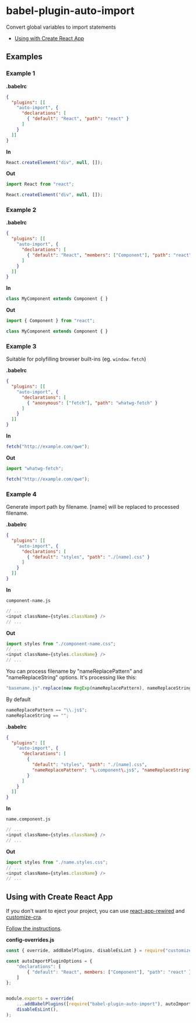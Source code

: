# babel-plugin-auto-import


Convert global variables to import statements

- [Using with Create React App](#using-with-create-react-app)


## Examples

### Example 1

**.babelrc**

```json
{
  "plugins": [[
    "auto-import", {
      "declarations": [
        { "default": "React", "path": "react" }
      ]
    }
  ]]
}
```

**In**

```javascript
React.createElement("div", null, []);
```

**Out**

```javascript
import React from "react";

React.createElement("div", null, []);
```

### Example 2

**.babelrc**

```json
{
  "plugins": [[
    "auto-import", {
      "declarations": [
        { "default": "React", "members": ["Component"], "path": "react" }
      ]
    }
  ]]
}
```

**In**

```javascript
class MyComponent extends Component { }
```

**Out**

```javascript
import { Component } from "react";

class MyComponent extends Component { }
```

### Example 3

Suitable for polyfilling browser built-ins (eg. `window.fetch`) 

**.babelrc**

```json
{
  "plugins": [[
    "auto-import", {
      "declarations": [
        { "anonymous": ["fetch"], "path": "whatwg-fetch" }
      ]
    }
  ]]
}
```

**In**

```javascript
fetch("http://example.com/qwe");
```

**Out**

```javascript
import "whatwg-fetch";

fetch("http://example.com/qwe");
```

### Example 4

Generate import path by filename. [name] will be replaced to processed filename.

**.babelrc**

```json
{
  "plugins": [[
    "auto-import", {
      "declarations": [
        { "default": "styles", "path": "./[name].css" }
      ]
    }
  ]]
}
```

**In**

``` component-name.js ```

```javascript
// ...
<input className={styles.className} />
// ...
```

**Out**

```javascript
import styles from "./component-name.css";
// ...
<input className={styles.className} />
// ...
```

You can process filename by "nameReplacePattern" and "nameReplaceString" options. It's processing like this:

```javascript
"basename.js".replace(new RegExp(nameReplacePattern), nameReplaceString); // == [name]
```

By default
```javascript
nameReplacePattern == "\\.js$";
nameReplaceString == "";
```


**.babelrc**

```json
{
  "plugins": [[
    "auto-import", {
      "declarations": [
        {
          "default": "styles", "path": "./[name].css",
          "nameReplacePattern": "\.component\.js$", "nameReplaceString": ".styles"
        }
      ]
    }
  ]]
}
```

**In**

``` name.component.js ```

```javascript
// ...
<input className={styles.className} />
// ...
```

**Out**

```javascript
import styles from "./name.styles.css";
// ...
<input className={styles.className} />
// ...
```

## Using with Create React App

If you don't want to eject your project, you can use [react-app-rewired](https://github.com/timarney/react-app-rewired) and
[customize-cra](https://github.com/arackaf/customize-cra).

[Follow the instructions](https://github.com/timarney/react-app-rewired#how-to-rewire-your-create-react-app-project).

**config-overrides.js**

```javascript
const { override, addBabelPlugins, disableEsLint } = require("customize-cra");

const autoImportPluginOptions = {
    "declarations": [
        { "default": "React", members: ["Component"], "path": "react" }
    ]
};


module.exports = override(
    ...addBabelPlugins([require("babel-plugin-auto-import"), autoImportPluginOptions]),
    disableEsLint(),
);
```
